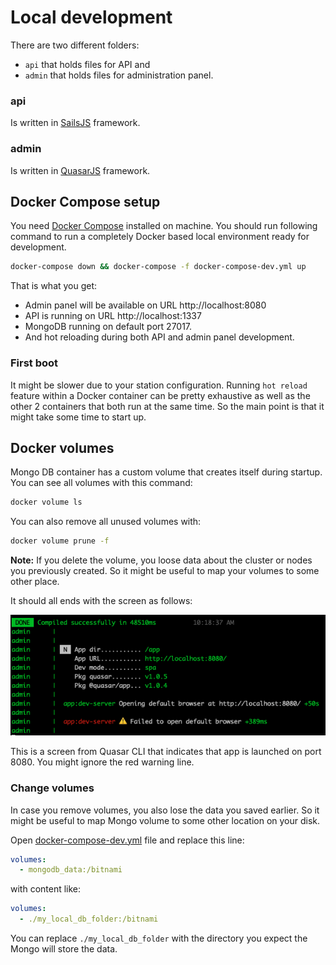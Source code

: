 # Local development
There are two different folders:

-  `api` that holds files for API and
-  `admin` that holds files for administration panel.

### api
Is written in [SailsJS](https://sailsjs.com) framework.

### admin
Is written in [QuasarJS](https://quasar.dev) framework.

## Docker Compose setup
You need [Docker Compose](https://docs.docker.com/compose/) installed on machine.
You should run following command to run a completely Docker based local environment ready for development.

```sh
docker-compose down && docker-compose -f docker-compose-dev.yml up
```

That is what you get:

 - Admin panel will be available on URL http://localhost:8080
 - API is running on URL http://localhost:1337
 - MongoDB running on default port 27017.
 - And hot reloading during both API and admin panel development.

### First boot
It might be slower due to your station configuration. Running `hot reload` feature within a Docker container can be pretty exhaustive as well as the other 2 containers that both run at the same time. So the main point is that it might take some time to start up.

## Docker volumes
Mongo DB container has a custom volume that creates itself during startup. You can see all volumes with this command:

```sh
docker volume ls
```

You can also remove all unused volumes with:

``` sh
docker volume prune -f
```

**Note:** If you delete the volume, you loose data about the cluster or nodes you previously created. So it might be useful to map your volumes to some other place.

It should all ends with the screen as follows:

![Hot Reload](/docs/images/final-screen.png "Screen")

This is a screen from Quasar CLI that indicates that app is launched on port 8080. You might ignore the red warning line.


### Change volumes
In case you remove volumes, you also lose the data you saved earlier. So it might be useful to map Mongo volume to some other location on your disk.

Open [docker-compose-dev.yml](/docker-compose-dev.yml) file and replace this line:

```yaml
volumes:
  - mongodb_data:/bitnami
```

with content like:

```yaml
volumes:
  - ./my_local_db_folder:/bitnami
```

You can replace `./my_local_db_folder` with the directory you expect the Mongo will store the data.
